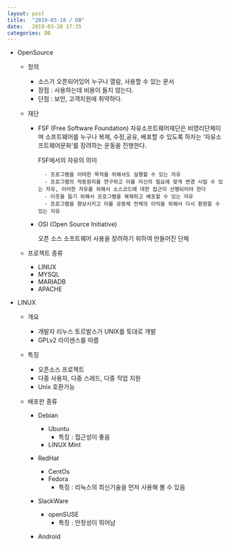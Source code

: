 ```yaml
---
layout: post
title:  "2019-03-18 / DB"
date:   2019-03-28 17:35
categories: DB
---
```


- 	OpenSource
	- 정의
		- 소스가 오픈되어있어 누구나 열람, 사용할 수 있는 문서
		- 장점 : 사용하는데 비용이 들지 않는다.
		- 단점 : 보안, 고객지원에 취약하다.
	- 재단
		- FSF (Free Software Foundation) 
			자유소프트웨어재단은 비영리단체이며 소프트웨어를 누구나 복제, 수정,공유, 
            배포할 수 있도록 하자는 ‘자유소프트웨어문화’를 장려하는 운동을 진행한다.
            
            FSF에서의 자유의 의미

            	- 프로그램을 어떠한 목적을 위해서도 실행할 수 있는 자유
            	- 프로그램의 작동원리를 연구하고 이를 자신의 필요에 맞게 변경 시킬 수 있는 자유, 이러한 자유를 위해서 소스코드에 대한 접근이 선행되어야 한다
            	- 이웃을 돕기 위해서 프로그램을 복제하고 배포할 수 있는 자유
            	- 프로그램을 향상시키고 이를 공동체 전체의 이익을 위해서 다시 환원할 수 있는 자유
 
		- OSI (Open Source Initiative)

			오픈 소스 소프트웨어 사용을 장려하기 위하여 만들어진 단체
 

  	- 프로젝트 종류
  		- LINUX
  		- MYSQL
  		- MARIADB
  		- APACHE

-	LINUX
	- 개요
		- 개발자 리누스 토르발스가 UNIX를 토대로 개발
        - GPLv2 라이센스를 따름

    - 특징
    	- 오픈소스 프로젝트
    	- 다중 사용자, 다중 스레드, 다중 작업 지원
    	- Unix 호환가능

    - 배포판 종류
    	- Debian
    		- Ubuntu
    			- 특징 : 접근성이 좋음
    		- LINUX Mint


    	- RedHat
    		- CentOs
    		- Fedora
    			- 특징 : 리눅스의 최신기술을 먼저 사용해 볼 수 있음


    	- SlackWare
    		- openSUSE
    			- 특징 : 안정성이 뛰어남


    	- Android
  	

